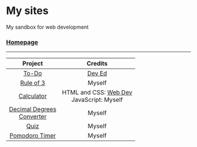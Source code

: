 # My sites

My sandbox for web development
### [Homepage](https://my-sites-theta.vercel.app)

---

| Project | Credits |
| :---: | :---: |
| [To-Do](https://my-sites-theta.vercel.app/pages/to-do/index.html) | [Dev Ed](https://youtu.be/Ttf3CEsEwMQ) |
| [Rule of 3](https://my-sites-theta.vercel.app/pages/rule-of-3/index.html) | Myself |
| [Calculator](https://my-sites-theta.vercel.app/pages/calculator/index.html) | HTML and CSS: [Web Dev](https://youtu.be/j59qQ7YWLxw)<br> JavaScript: Myself |
| [Decimal Degrees<br>Converter](https://my-sites-theta.vercel.app/pages/decimal-degrees/index.html) | Myself |
| [Quiz](https://my-sites-theta.vercel.app/pages/quiz/index.html) | Myself |
| [Pomodoro Timer](https://my-sites-oomgz8yum-vitorkoch.vercel.app/pages/pomodoro/index.html) | Myself |
